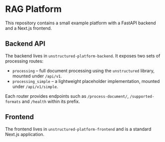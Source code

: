 # RAG Platform

This repository contains a small example platform with a FastAPI backend and a Next.js frontend.

## Backend API

The backend lives in `unstructured-platform-backend`. It exposes two sets of processing routes:

- `processing` – full document processing using the `unstructured` library, mounted under `/api/v1`.
- `processing_simple` – a lightweight placeholder implementation, mounted under `/api/v1/simple`.

Each router provides endpoints such as `/process-document/`, `/supported-formats` and `/health` within its prefix.

## Frontend

The frontend lives in `unstructured-platform-frontend` and is a standard Next.js application.
